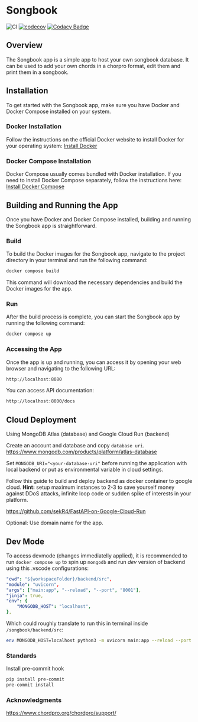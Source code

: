 # Songbook

![CI](https://github.com/xbankov/songbook/actions/workflows/system.yaml/badge.svg)
[![codecov](https://codecov.io/github/xbankov/songbook/graph/badge.svg?token=j2WY740c87)](https://codecov.io/github/xbankov/songbook)
[![Codacy Badge](https://app.codacy.com/project/badge/Grade/50033becb22e4ad3b819448f2a567712)](https://app.codacy.com/gh/xbankov/songbook/dashboard?utm_source=gh&utm_medium=referral&utm_content=&utm_campaign=Badge_grade)

## Overview

The Songbook app is a simple app to host your own songbook database. It can be used to add your own chords in a chorpro format, edit them and print them in a songbook.

## Installation

To get started with the Songbook app, make sure you have Docker and Docker Compose installed on your system.

### Docker Installation

Follow the instructions on the official Docker website to install Docker for your operating system:
[Install Docker](https://docs.docker.com/get-docker/)

### Docker Compose Installation

Docker Compose usually comes bundled with Docker installation. If you need to install Docker Compose separately, follow the instructions here:
[Install Docker Compose](https://docs.docker.com/compose/install/)

## Building and Running the App

Once you have Docker and Docker Compose installed, building and running the Songbook app is straightforward.

### Build

To build the Docker images for the Songbook app, navigate to the project directory in your terminal and run the following command:

```bash
docker compose build
```

This command will download the necessary dependencies and build the Docker images for the app.

### Run

After the build process is complete, you can start the Songbook app by running the following command:

```bash
docker compose up
```

### Accessing the App

Once the app is up and running, you can access it by opening your web browser and navigating to the following URL:

```bash
http://localhost:8080
```

You can access API documentation:

```bash
http://localhost:8000/docs
```

## Cloud Deployment

Using MongoDB Atlas (database) and Google Cloud Run (backend)

Create an account and database and copy `database uri`.
<https://www.mongodb.com/products/platform/atlas-database>

Set `MONGODB_URI="<your-database-uri"` before running the application with local backend or put as environmental variable in cloud settings.

Follow this guide to build and deploy backend as docker container to google cloud.
**Hint:** setup maximum instances to 2-3 to save yourself money against DDoS attacks, infinite loop code or sudden spike of interests in your platform.

<https://github.com/sekR4/FastAPI-on-Google-Cloud-Run>

Optional: Use domain name for the app.

## Dev Mode

To access devmode (changes immediatelly applied), it is recommended to run `docker compose up` to spin up `mongodb` and run *dev* version of backend using this .vscode configurations:

```yaml
"cwd": "${workspaceFolder}/backend/src",
"module": "uvicorn",
"args": ["main:app", "--reload", "--port", "8001"],
"jinja": true,
"env": {
    "MONGODB_HOST": "localhost",
},
```

Which could roughly translate to run this in terminal inside `/songbook/backend/src`:

```bash
env MONGODB_HOST=localhost python3 -m uvicorn main:app --reload --port 8001
```

### Standards

Install pre-commit hook

```bash
pip install pre-commit
pre-commit install
```

### Acknowledgments

<https://www.chordpro.org/chordpro/support/>
